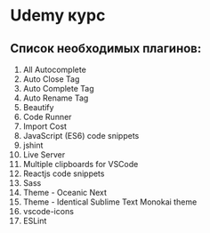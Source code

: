 # Udemy курс

## Список необходимых плагинов:
1. All Autocomplete
2. Auto Close Tag
3. Auto Complete Tag
4. Auto Rename Tag
5. Beautify
6. Code Runner
7. Import Cost
8. JavaScript (ES6) code snippets
9. jshint
10. Live Server
11. Multiple clipboards for VSCode
12. Reactjs code snippets
13. Sass
14. Theme - Oceanic Next
15. Theme - Identical Sublime Text Monokai theme
16. vscode-icons
17. ESLint

